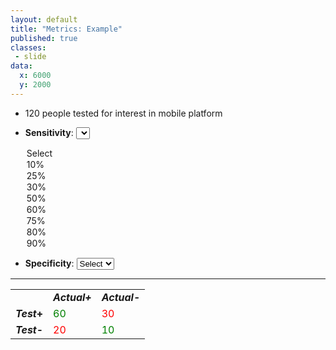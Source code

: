 ```yaml
---
layout: default
title: "Metrics: Example"
published: true
classes:
 - slide
data:
  x: 6000
  y: 2000
---
```


  * 120 people tested for interest in mobile platform

  * __Sensitivity__:  <select onchange="this.style.background = this.value">
    <option value="white">Select</option>
    <option value="red">10%</option>
    <option value="red">25%</option>
    <option value="red">30%</option>
    <option value="red">50%</option>
    <option value="red">60%</option>
    <option value="green">75%</option>
    <option value="red">80%</option>
    <option value="red">90%</option>
  </select>

  * __Specificity__:  <select onchange="this.style.background = this.value">
    <option value="white">Select</option>
    <option value="red">10%</option>
    <option value="green">25%</option>
    <option value="red">30%</option>
    <option value="red">50%</option>
    <option value="red">60%</option>
    <option value="red">75%</option>
    <option value="red">80%</option>
    <option value="red">90%</option>
  </select>


---

<table>
  <tr>
    <td></td>
    <td><em><strong><em>Actual</em>+</strong></em></td>
    <td><em><strong><em>Actual</em>-</strong></em></td>
  </tr>
  <tr>
    <td><strong><em>Test</em>+</strong></td>
    <td style="color:green;">60</td>
    <td style="color:red;">30</td>
  </tr>
  <tr>
    <td><strong><em>Test</em>-</strong></td>
    <td style="color:red;">20</td>
    <td style="color:green;">10</td>
  </tr>
</table>

